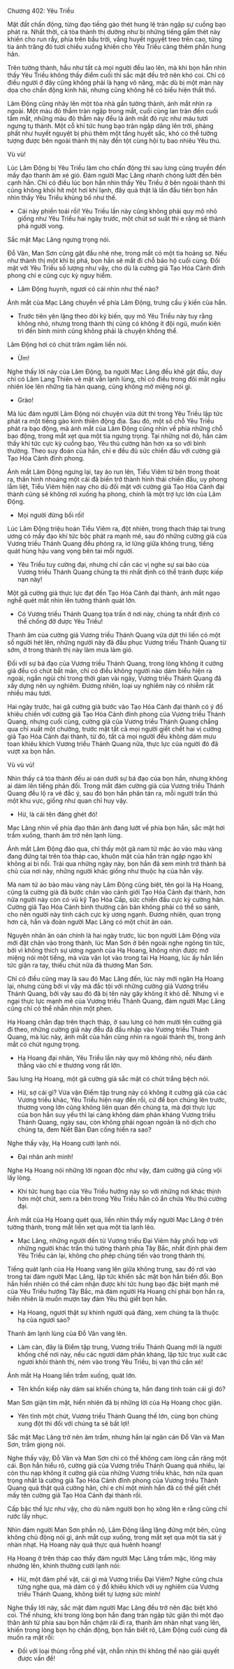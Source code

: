 




Chương 402: Yêu Triều


Mặt đất chấn động, từng đạo tiếng gào thét hung lệ tràn ngập sự cuồng bạo phát ra. Nhất thời, cả tòa thành thị dường như bị những tiếng gầm thét này khiến cho run rẩy, phía trên bầu trời, vầng huyết nguyệt treo trên cao, từng tia ánh trăng đỏ tươi chiếu xuống khiến cho Yêu Triều càng thêm phần hung hãn.

Trên tường thành, hầu như tất cả mọi người đều lao lên, mà khi bọn hắn nhìn thấy Yêu Triều không thấy điểm cuối thì sắc mặt đều trở nên khó coi. Chỉ có điều người ở đây cũng không phải là hạng vô năng, mặc dù bị một màn này dọa cho chấn động kinh hãi, nhưng cũng không hề có biểu hiện thất thố.

Lâm Động cũng nhảy lên một tòa nhà gần tường thành, ánh mắt nhìn ra ngoài. Một màu đỏ thẫm tràn ngập trong mắt, cuối cùng lan tràn đến cuối tầm mắt, những màu đỏ thẫm này đều là ánh mắt đỏ rực như máu tươi ngưng tụ thành. Một cỗ khí tức hung bạo tràn ngập dâng lên trời, phảng phất như huyết nguyệt bị phủ thêm một tầng huyết sắc, khó có thể tưởng tượng được bên ngoài thành thị này đến tột cùng hội tụ bao nhiêu Yêu thú.

Vù vù!

Lúc Lâm Động bị Yêu Triều làm cho chấn động thì sau lưng cũng truyền đến mấy đạo thanh âm xé gió. Đám người Mạc Lăng nhanh chóng lướt đến bên cạnh hắn. Chỉ có điều lúc bọn hắn nhìn thấy Yêu Triều ở bên ngoài thành thì cũng không khỏi hít một hơi khí lạnh, đây quả thật là lần đầu tiên bọn hắn nhìn thấy Yêu Triều khủng bố như thế.

- Cái này phiền toái rồi! Yêu Triều lần này cũng không phải quy mô nhỏ giống như Yêu Triều hai ngày trước, một chút sơ suất thì e rằng sẽ thành phá người vong.

Sắc mặt Mạc Lăng ngưng trọng nói.

Đỗ Vân, Man Sơn cũng gật đầu nhè nhẹ, trong mắt có một tia hoảng sợ. Nếu như thành thị một khi bị phá, bọn hắn sẽ mất đi chỗ bảo hộ cuối cùng. Đối mặt với Yêu Triều số lượng như vậy, cho dù là cường giả Tạo Hóa Cảnh đỉnh phong chỉ e cũng cực kỳ nguy hiểm.

- Lâm Động huynh, ngươi có cái nhìn như thế nào?

Ánh mắt của Mạc Lăng chuyển về phía Lâm Động, trưng cầu ý kiến của hắn.

- Trước tiên yên lặng theo dõi kỳ biến, quy mô Yêu Triều này tuy rằng không nhỏ, nhưng trong thành thị cũng có không ít đội ngũ, muốn kiên trì đến bình minh cũng không phải là chuyện không thể.

Lâm Động hơi có chút trâm ngâm liền nói.

- Ừm!

Nghe thấy lời này của Lâm Động, ba người Mạc Lăng đều khẽ gật đầu, duy chỉ có Lâm Lang Thiên vẻ mặt vẫn lạnh lùng, chỉ có điều trong đôi mắt ngẫu nhiên lóe lên những tia hàn quang, cũng không mở miệng nói gì.

- Grào!

Mà lúc đám người Lâm Động nói chuyện vừa dứt thì trong Yêu Triều lập tức phát ra một tiếng gào kinh thiên động địa. Sau đó, một số chỗ Yêu Triều phát ra bạo động, mà ánh mắt của Lâm Động cũng nhìn về phía những chỗ bạo động, trong mắt xẹt qua một tia ngưng trọng. Tại những nơi đó, hắn cảm thấy khí tức cực kỳ cuồng bạo, Yêu thú cường hãn hơn xa so với bình thường. Theo suy đoán của hắn, chỉ e đều đủ sức chiến đấu với cường giả Tạo Hóa Cảnh đỉnh phong.

Ánh mắt Lâm Động ngưng lại, tay áo run lên, Tiểu Viêm từ bên trong thoát ra, thân hình nhoáng một cái đã biến trở thành hình thái chiến đấu, uy phong lẫm liệt, Tiểu Viêm hiện nay cho dù đối mặt với cường giả Tạo Hóa Cảnh đại thành cũng sẽ không rơi xuống hạ phong, chính là một trợ lực lớn của Lâm Động.

- Mọi người đừng bối rối!

Lúc Lâm Động triệu hoán Tiểu Viêm ra, đột nhiên, trong thạch tháp tại trung ương có mấy đạo khí tức bộc phát ra mạnh mẽ, sau đó những cường giả của Vương triều Thánh Quang đều phóng ra, lơ lửng giữa không trung, tiếng quát hùng hậu vang vọng bên tai mỗi người.

- Yêu Triều tuy cường đại, nhưng chỉ cần các vị nghe sự sai bảo của Vương triều Thánh Quang chúng ta thì nhất định có thể tránh được kiếp nạn này!

Một gã cường giả thực lực đạt đến Tạo Hóa Cảnh đại thành, ánh mắt ngạo nghễ quét mắt nhìn lên tường thành quát lớn.

- Có Vương triều Thánh Quang tọa trấn ở nơi này, chúng ta nhất định có thể chống đỡ được Yêu Triều!

Thanh âm của cường giả Vương triều Thánh Quang vừa dứt thì liền có một số người hét lên, những người này đã đầu phục Vương triều Thánh Quang từ sớm, ở trong thành thị này làm mưa làm gió.

Đối với sự bá đạo của Vương triều Thánh Quang, trong lòng không ít cường giả đều có chút bất mãn, chỉ có điều không người nào dám biểu hiện ra ngoài, ngắn ngủi chỉ trong thời gian vài ngày, Vương triều Thánh Quang đã xây dựng nên uy nghiêm. Đương nhiên, loại uy nghiêm này có nhiễm rất nhiều máu tươi.

Hai ngày trước, hai gã cường giả bước vào Tạo Hóa Cảnh đại thành có ý đồ khiêu chiến với cường giả Tạo Hóa Cảnh đỉnh phong của Vương triều Thánh Quang, nhưng cuối cùng, cường giả của Vương triều Thánh Quang chẳng qua chỉ xuất một chưởng, trước mặt tất cả mọi người giết chết hai vị cường giả Tạo Hóa Cảnh đại thành, từ đó, tất cả mọi người đều không dám mưu toan khiêu khích Vương triều Thánh Quang nữa, thực lực của người đó đã vượt xa bọn hắn.

Vù vù vù!

Nhìn thấy cả tòa thành đều ai oán dưới sự bá đạo của bọn hắn, nhưng không ai dám lên tiếng phản đối. Trong mắt đám cường giả của Vương triều Thánh Quang đều lộ ra vẻ đắc ý, sau đó bọn hắn phân tán ra, mỗi người trấn thủ một khu vực, giống như quan chỉ huy vậy.

- Hừ, là cái tên đáng ghét đó!

Mạc Lăng nhìn về phía đạo thân ảnh đang lướt về phía bọn hắn, sắc mặt hơi trầm xuống, thanh âm trở nên lạnh lùng.

Ánh mắt Lâm Động đảo qua, chỉ thấy một gã nam tử mặc áo vào màu vàng đang đứng tại trên tòa tháp cao, khuôn mặt của hắn tràn ngập ngạo khí không ai bì nổi. Trải qua những ngày này, bọn hắn đã xem mình trở thành bá chủ của nơi này, những người khác giống như thuộc hạ của hắn vậy.

Mà nam tử áo bào màu vàng này Lâm Động cũng biệt, tên gọi là Hạ Hoang, cũng là cường giả đã bước chân vào cảnh giới Tạo Hóa Cảnh đại thành, hơn nữa người này còn có vũ kỹ Tạo Hóa Cấp, sức chiến đấu cực kỳ cường hãn. Cường giả Tạo Hóa Cảnh bình thường căn bản không phải có thể so sánh, cho nên người này tính cách cực kỳ ương ngạnh. Đương nhiên, quan trọng hơn cả, hắn và đoàn người Mạc Lăng có một chút ân oán.

Nguyên nhân ân oán chính là hai ngày trước, lúc bọn người Lâm Động vừa mới đặt chân vào trong thành, lúc Man Sơn ở bên ngoài nghe ngóng tin tức, bởi vì không thích sự ương ngạnh của Hạ Hoang, không nhịn được mở miệng nói một tiếng, mà vừa vặn lọt vào trong tai Hạ Hoang, lúc ấy hắn liền tức giận ra tay, thiếu chút nữa đả thương Man Sơn.

Chỉ có điều cũng may là sau đó Mạc Lăng đến, lúc này mới ngăn Hạ Hoang lại, nhưng cũng bởi vì vậy mà đắc tội với những cường giả Vương triều Thánh Quang, bởi vậy sau đó đã bị tên này gây không ít khó dễ. Nhưng vì e ngại thực lực mạnh mẽ của Vương triều Thánh Quang, đám người Mạc Lăng cũng chỉ có thể nhẫn nhịn một phen.

Hạ Hoang chân đạp trên thạch tháp, ở sau lưng có hơn mười tên cường giả đi theo, những cường giả này đều đã đầu nhập vào Vương triều Thánh Quang, mà lúc này, ánh mắt của hắn cũng nhìn ra ngoài thành thị, trong ánh mắt có chút ngưng trọng.

- Hạ Hoang đại nhân, Yêu Triều lần này quy mô không nhỏ, nếu đánh thẳng vào chỉ e thương vong rất lớn.

Sau lưng Hạ Hoang, một gã cường giả sắc mặt có chút trắng bệch nói.

- Hừ, sợ cái gì? Vừa vặn Điểm tập trung này có không ít cường giả của các Vương triều khác, Yêu Triều hiện nay đến rồi, cứ để bọn chúng lên trước, thương vong lớn cũng không liên quan đến chúng ta, mà đợi thực lực của bọn hắn suy yếu thì lại càng không dám phản kháng Vương triều Thánh Quang, ngày sau, còn không phải ngoan ngoãn là nô dịch cho chúng ta, đem Niết Bàn Đan cống hiến ra sao?

Nghe thấy vậy, Hạ Hoang cười lạnh nói.

- Đại nhân anh minh!

Nghe Hạ Hoang nói những lời ngoan độc như vậy, đám cường giả cũng vội lấy lòng.

- Khí tức hung bạo của Yêu Triều hướng này so với những nơi khác thịnh hơn một chút, xem ra bên trong Yêu Triều hẳn có ẩn chứa Yêu thú cường đại.

Ánh mắt của Hạ Hoang quét qua, liền nhìn thấy mấy người Mạc Lăng ở trên tường thành, trong mắt liền xẹt qua một tia lạnh lẽo.

- Mạc Lăng, những người đến từ Vương triều Đại Viêm hãy phối hợp với những người khác trấn thủ tường thành phía Tây Bắc, nhất định phải đem Yêu Triều cản lại, không cho phép chúng tiến vào trong thành thị.

Tiếng quát lạnh của Hạ Hoang vang lên giữa không trung, sau đó rơi vào trong tai đám người Mạc Lăng, lập tức khiến sắc mặt bọn hắn biến đổi. Bọn hắn hiển nhiên có thể cảm nhận được khí tức hung bạo đặc biệt mạnh mẽ của Yêu Triều hướng Tây Bắc, mà đám người Hạ Hoang chỉ phái bọn hắn ra, hiển nhiên là muốn mượn tay đám Yêu thú giết bọn hắn.

- Hạ Hoang, ngươi thật sự khinh người quá đáng, xem chúng ta là thuộc hạ của ngươi sao?

Thanh âm lạnh lùng của Đỗ Vân vang lên.

- Làm càn, đây là Điểm tập trung, Vương triều Thánh Quang mới là người khống chế nơi này, nếu các ngươi dám phản kháng, lập tức trục xuất các ngươi khỏi thành thị, ném vào trong Yêu Triều, bị vạn thú cắn xé!

Ánh mắt Hạ Hoang liền trầm xuống, quát lớn.

- Tên khốn kiếp này dám sai khiến chúng ta, hắn đang tính toán cái gì đó?

Man Sơn giận tím mặt, hiển nhiên đã bị những lời của Hạ Hoang chọc giận.

- Yên tĩnh một chút, Vương triều Thánh Quang thế lớn, cùng bọn chúng xung đột thì đối với chúng ta sẽ bất lợi!

Sắc mặt Mạc Lăng trở nên âm trầm, nhưng hắn lại ngăn cản Đỗ Vân và Man Sơn, trầm giọng nói.

Nghe thấy vậy, Đỗ Vân và Man Sơn chỉ có thể không cam lòng cắn răng một cái. Bọn hắn hiểu rõ, cường giả của Vương triều Thánh Quang quá nhiều, lại còn thu nạp không ít cường giả của những Vương triều khác, hơn nữa quan trọng nhất là cường giả Tạo Hóa Cảnh đỉnh phong của Vương triều Thánh Quang quả thật quá cường hãn, chỉ e chỉ một mình hắn đã có thể giết chết mấy tên cường giả Tạo Hóa Cảnh đại thành rồi.

Cấp bậc thế lực như vậy, cho dù năm người bọn họ xông lên e rằng cũng chỉ rước lấy nhục.

Nhìn đám người Man Sơn phẫn nộ, Lâm Động lẳng lặng đứng một bên, cũng không chủ động nói gì, ánh mắt cụp xuống, trong mắt xẹt qua một tia sát ý nhàn nhạt. Hạ Hoang này quả thực quá huênh hoang!

Hạ Hoang ở trên tháp cao thấy đám người Mạc Lăng trầm mặc, lông mày nhướng lên, khinh thường cười lạnh nói:

- Hừ, một đám phế vật, cái gì mà Vương triều Đại Viêm? Nghe cũng chưa từng nghe qua, mà dám có ý đồ khiêu khích với uy nghiêm của Vương triều Thánh Quang, không biết tự lượng sức mình!

Nghe thấy lời này, sắc mặt đám người Mạc Lăng đều trở nên đặc biệt khó coi. Thế nhưng, khi trong lòng bọn hắn đang tràn ngập tức giận thì một đạo thân ảnh từ phía sau bọn hắn chậm rãi đi ra, thanh âm nhàn nhạt vang lên, khiến trong lòng bọn họ chấn động, bọn hắn biết rõ, Lâm Động cuối cùng đã muốn ra mặt rồi:

- Đối với loại thùng rỗng phế vật, nhẫn nhịn thì không thể nào giải quyết được vấn đề!




